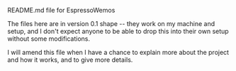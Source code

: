 README.md file for EspressoWemos

The files here are in version 0.1 shape -- they work on my machine and setup, and I don't expect anyone to be able to drop this into their own setup without some modifications.

I will amend this file when I have a chance to explain more about the project and how it works, and to give more details.
